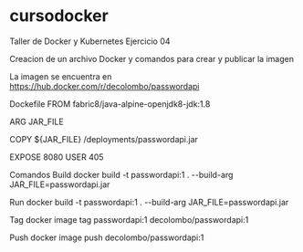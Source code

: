# cursodocker
Taller de Docker y Kubernetes
Ejercicio 04


Creacion de un archivo Docker y comandos para crear y publicar la imagen

La imagen se encuentra en https://hub.docker.com/r/decolombo/passwordapi

Dockefile
FROM fabric8/java-alpine-openjdk8-jdk:1.8 

ARG JAR_FILE

COPY ${JAR_FILE} /deployments/passwordapi.jar 

EXPOSE 8080
USER 405

Comandos
Build
docker build -t passwordapi:1 . --build-arg JAR_FILE=passwordapi.jar 

Run
docker build -t passwordapi:1 . --build-arg JAR_FILE=passwordapi.jar 

Tag
docker image tag passwordapi:1 decolombo/passwordapi:1

Push
docker image push decolombo/passwordapi:1

